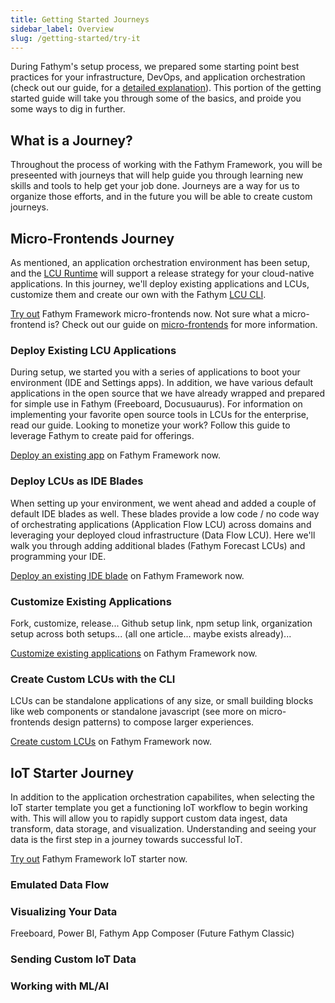 ```yaml
---
title: Getting Started Journeys
sidebar_label: Overview
slug: /getting-started/try-it
---
```


During Fathym's setup process, we prepared some starting point best practices for your infrastructure, DevOps, and application orchestration (check out our guide, for a [detailed explanation](enterprise-setup-explained)).  This portion of the getting started guide will take you through some of the basics, and proide you some ways to dig in further.

<!-- 
Some context on what was setup... DevOps, Azure resources, LCU Runtime, default micro-apps and pre-conifgured microapps

Summarize where we'll start, what we'll accomplish, and where we'll end...

Deafult apps relate to enterprise whitelabeling -->

## What is a Journey?

Throughout the process of working with the Fathym Framework, you will be preseented with journeys that will help guide you through learning new skills and tools to help get your job done.  Journeys are a way for us to organize those efforts, and in the future you will be able to create custom journeys.

## Micro-Frontends Journey

As mentioned, an application orchestration environment has been setup, and the [LCU Runtime](../developers/applications/runtime) will support a release strategy for your cloud-native applications.  In this journey, we'll deploy existing applications and LCUs, customize them and create our own with the Fathym [LCU CLI](../developers/applications/cli).

[Try out](try-it/micro-frontends) Fathym Framework micro-frontends now.  Not sure what a micro-frontend is?  Check out our guide on [micro-frontends](../developers/applications/micro-frontends) for more information.  

### Deploy Existing LCU Applications

During setup, we started you with a series of applications to boot your environment (IDE and Settings apps).  In addition, we have various default applications in the open source that we have already wrapped and prepared for simple use in Fathym (Freeboard, Docusuaurus).  For information on implementing your favorite open source tools in LCUs for the enterprise, read our guide.  Looking to monetize your work?  Follow this guide to leverage Fathym to create paid for offerings.

[Deploy an existing app](try-it/micro-frontends/deploy-app) on Fathym Framework now.

### Deploy LCUs as IDE Blades

When setting up your environment, we went ahead and added a couple of default IDE blades as well.  These blades provide a low code / no code way of orchestrating applications (Application Flow LCU) across domains and leveraging your deployed cloud infrastructure (Data Flow LCU).  Here we'll walk you through adding additional blades (Fathym Forecast LCUs) and programming your IDE.

[Deploy an existing IDE blade](try-it/micro-frontends/deploy-ide-blade) on Fathym Framework now.

### Customize Existing Applications

Fork, customize, release... Github setup link, npm setup link, organization setup across both setups... (all one article... maybe exists already)...

[Customize existing applications](try-it/micro-frontends/customize-app) on Fathym Framework now.

### Create Custom LCUs with the CLI

LCUs can be standalone applications of any size, or small building blocks like web components or standalone javascript (see more on micro-frontends design patterns) to compose larger experiences.  

[Create custom LCUs](try-it/micro-frontends/create-deploy-custom-lcu) on Fathym Framework now.

## IoT Starter Journey

In addition to the application orchestration capabilites, when selecting the IoT starter template you get a functioning IoT workflow to begin working with.  This will allow you to rapidly support custom data ingest, data transform, data storage, and visualization.  Understanding and seeing your data is the first step in a journey towards successful IoT.

[Try out](try-it/iot) Fathym Framework IoT starter now.

### Emulated Data Flow

### Visualizing Your Data

Freeboard, Power BI, Fathym App Composer (Future Fathym Classic)

### Sending Custom IoT Data

### Working with ML/AI

